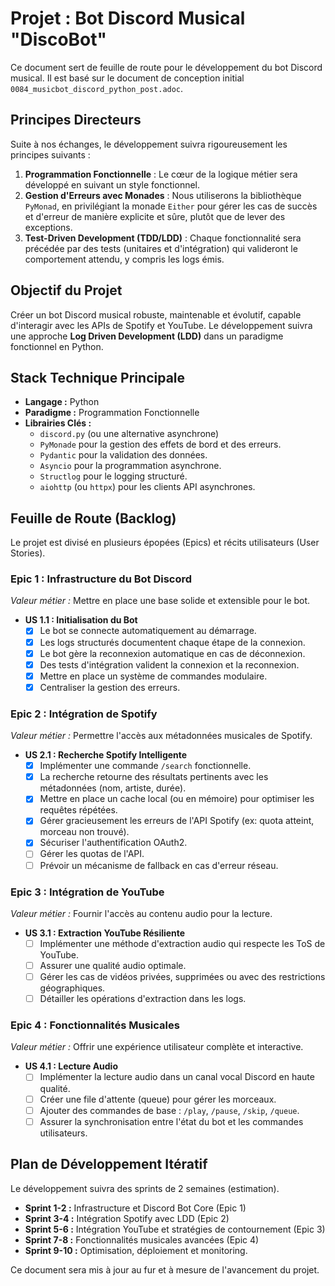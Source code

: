 # Projet : Bot Discord Musical "DiscoBot"

Ce document sert de feuille de route pour le développement du bot Discord musical. Il est basé sur le document de conception initial `0084_musicbot_discord_python_post.adoc`.

## Principes Directeurs

Suite à nos échanges, le développement suivra rigoureusement les principes suivants :

1.  **Programmation Fonctionnelle** : Le cœur de la logique métier sera développé en suivant un style fonctionnel.
2.  **Gestion d'Erreurs avec Monades** : Nous utiliserons la bibliothèque `PyMonad`, en privilégiant la monade `Either` pour gérer les cas de succès et d'erreur de manière explicite et sûre, plutôt que de lever des exceptions.
3.  **Test-Driven Development (TDD/LDD)** : Chaque fonctionnalité sera précédée par des tests (unitaires et d'intégration) qui valideront le comportement attendu, y compris les logs émis.

## Objectif du Projet

Créer un bot Discord musical robuste, maintenable et évolutif, capable d'interagir avec les APIs de Spotify et YouTube. Le développement suivra une approche **Log Driven Development (LDD)** dans un paradigme fonctionnel en Python.

## Stack Technique Principale

*   **Langage :** Python
*   **Paradigme :** Programmation Fonctionnelle
*   **Librairies Clés :**
    *   `discord.py` (ou une alternative asynchrone)
    *   `PyMonade` pour la gestion des effets de bord et des erreurs.
    *   `Pydantic` pour la validation des données.
    *   `Asyncio` pour la programmation asynchrone.
    *   `Structlog` pour le logging structuré.
    *   `aiohttp` (ou `httpx`) pour les clients API asynchrones.

## Feuille de Route (Backlog)

Le projet est divisé en plusieurs épopées (Epics) et récits utilisateurs (User Stories).

### Epic 1 : Infrastructure du Bot Discord

*Valeur métier :* Mettre en place une base solide et extensible pour le bot.

*   **US 1.1 : Initialisation du Bot**
    *   [x] Le bot se connecte automatiquement au démarrage.
    *   [x] Les logs structurés documentent chaque étape de la connexion.
    *   [x] Le bot gère la reconnexion automatique en cas de déconnexion.
    *   [x] Des tests d'intégration valident la connexion et la reconnexion.
    *   [x] Mettre en place un système de commandes modulaire.
    *   [x] Centraliser la gestion des erreurs.

### Epic 2 : Intégration de Spotify

*Valeur métier :* Permettre l'accès aux métadonnées musicales de Spotify.

*   **US 2.1 : Recherche Spotify Intelligente**
    *   [x] Implémenter une commande `/search` fonctionnelle.
    *   [x] La recherche retourne des résultats pertinents avec les métadonnées (nom, artiste, durée).
    *   [x] Mettre en place un cache local (ou en mémoire) pour optimiser les requêtes répétées.
    *   [x] Gérer gracieusement les erreurs de l'API Spotify (ex: quota atteint, morceau non trouvé).
    *   [x] Sécuriser l'authentification OAuth2.
    *   [ ] Gérer les quotas de l'API.
    *   [ ] Prévoir un mécanisme de fallback en cas d'erreur réseau.

### Epic 3 : Intégration de YouTube

*Valeur métier :* Fournir l'accès au contenu audio pour la lecture.

*   **US 3.1 : Extraction YouTube Résiliente**
    *   [ ] Implémenter une méthode d'extraction audio qui respecte les ToS de YouTube.
    *   [ ] Assurer une qualité audio optimale.
    *   [ ] Gérer les cas de vidéos privées, supprimées ou avec des restrictions géographiques.
    *   [ ] Détailler les opérations d'extraction dans les logs.

### Epic 4 : Fonctionnalités Musicales

*Valeur métier :* Offrir une expérience utilisateur complète et interactive.

*   **US 4.1 : Lecture Audio**
    *   [ ] Implémenter la lecture audio dans un canal vocal Discord en haute qualité.
    *   [ ] Créer une file d'attente (queue) pour gérer les morceaux.
    *   [ ] Ajouter des commandes de base : `/play`, `/pause`, `/skip`, `/queue`.
    *   [ ] Assurer la synchronisation entre l'état du bot et les commandes utilisateurs.

## Plan de Développement Itératif

Le développement suivra des sprints de 2 semaines (estimation).

*   **Sprint 1-2 :** Infrastructure et Discord Bot Core (Epic 1)
*   **Sprint 3-4 :** Intégration Spotify avec LDD (Epic 2)
*   **Sprint 5-6 :** Intégration YouTube et stratégies de contournement (Epic 3)
*   **Sprint 7-8 :** Fonctionnalités musicales avancées (Epic 4)
*   **Sprint 9-10 :** Optimisation, déploiement et monitoring.

Ce document sera mis à jour au fur et à mesure de l'avancement du projet.
